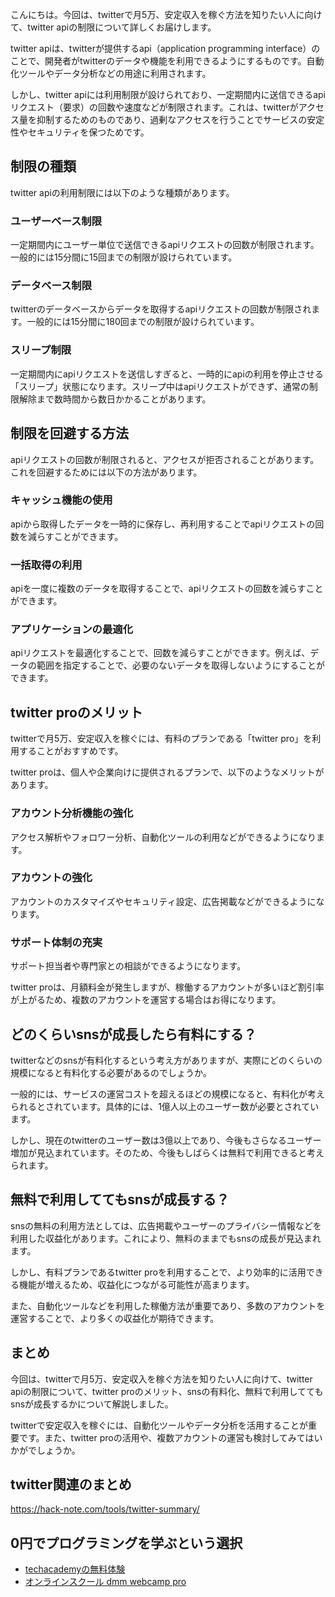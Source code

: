 <!--
title: 【twitter】apiの制限【無料で利用する】
tags: twitter,api,制限
id: 
private: false
-->

こんにちは。今回は、twitterで月5万、安定収入を稼ぐ方法を知りたい人に向けて、twitter apiの制限について詳しくお届けします。

twitter apiは、twitterが提供するapi（application programming interface）のことで、開発者がtwitterのデータや機能を利用できるようにするものです。自動化ツールやデータ分析などの用途に利用されます。

しかし、twitter apiには利用制限が設けられており、一定期間内に送信できるapiリクエスト（要求）の回数や速度などが制限されます。これは、twitterがアクセス量を抑制するためのものであり、過剰なアクセスを行うことでサービスの安定性やセキュリティを保つためです。

## 制限の種類
twitter apiの利用制限には以下のような種類があります。

### ユーザーベース制限
一定期間内にユーザー単位で送信できるapiリクエストの回数が制限されます。一般的には15分間に15回までの制限が設けられています。

### データベース制限
twitterのデータベースからデータを取得するapiリクエストの回数が制限されます。一般的には15分間に180回までの制限が設けられています。

### スリープ制限
一定期間内にapiリクエストを送信しすぎると、一時的にapiの利用を停止させる「スリープ」状態になります。スリープ中はapiリクエストができず、通常の制限解除まで数時間から数日かかることがあります。

## 制限を回避する方法
apiリクエストの回数が制限されると、アクセスが拒否されることがあります。これを回避するためには以下の方法があります。

### キャッシュ機能の使用
apiから取得したデータを一時的に保存し、再利用することでapiリクエストの回数を減らすことができます。

### 一括取得の利用
apiを一度に複数のデータを取得することで、apiリクエストの回数を減らすことができます。

### アプリケーションの最適化
apiリクエストを最適化することで、回数を減らすことができます。例えば、データの範囲を指定することで、必要のないデータを取得しないようにすることができます。

## twitter proのメリット

twitterで月5万、安定収入を稼ぐには、有料のプランである「twitter pro」を利用することがおすすめです。

twitter proは、個人や企業向けに提供されるプランで、以下のようなメリットがあります。

### アカウント分析機能の強化
アクセス解析やフォロワー分析、自動化ツールの利用などができるようになります。

### アカウントの強化
アカウントのカスタマイズやセキュリティ設定、広告掲載などができるようになります。

### サポート体制の充実
サポート担当者や専門家との相談ができるようになります。

twitter proは、月額料金が発生しますが、稼働するアカウントが多いほど割引率が上がるため、複数のアカウントを運営する場合はお得になります。

## どのくらいsnsが成長したら有料にする？

twitterなどのsnsが有料化するという考え方がありますが、実際にどのくらいの規模になると有料化する必要があるのでしょうか。

一般的には、サービスの運営コストを超えるほどの規模になると、有料化が考えられるとされています。具体的には、1億人以上のユーザー数が必要とされています。

しかし、現在のtwitterのユーザー数は3億以上であり、今後もさらなるユーザー増加が見込まれています。そのため、今後もしばらくは無料で利用できると考えられます。

## 無料で利用しててもsnsが成長する？

snsの無料の利用方法としては、広告掲載やユーザーのプライバシー情報などを利用した収益化があります。これにより、無料のままでもsnsの成長が見込まれます。

しかし、有料プランであるtwitter proを利用することで、より効率的に活用できる機能が増えるため、収益化につながる可能性が高まります。

また、自動化ツールなどを利用した稼働方法が重要であり、多数のアカウントを運営することで、より多くの収益化が期待できます。

## まとめ

今回は、twitterで月5万、安定収入を稼ぐ方法を知りたい人に向けて、twitter apiの制限について、twitter proのメリット、snsの有料化、無料で利用しててもsnsが成長するかについて解説しました。

twitterで安定収入を稼ぐには、自動化ツールやデータ分析を活用することが重要です。また、twitter proの活用や、複数アカウントの運営も検討してみてはいかがでしょうか。

## twitter関連のまとめ
https://hack-note.com/tools/twitter-summary/


## 0円でプログラミングを学ぶという選択
- [techacademyの無料体験](//af.moshimo.com/af/c/click?a_id=2612475&amp;p_id=1555&amp;pc_id=2816&amp;pl_id=22706&amp;url=https%3a%2f%2ftechacademy.jp%2fhtmlcss-trial%3futm_source%3dmoshimo%26utm_medium%3daffiliate%26utm_campaign%3dtextad)
- [オンラインスクール dmm webcamp pro](//af.moshimo.com/af/c/click?a_id=2612482&amp;p_id=1363&amp;pc_id=2297&amp;pl_id=39999&amp;guid=on)

